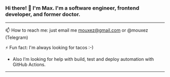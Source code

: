 ### Hi there! 👋 I'm Max. I'm a software engineer, frontend developer, and former doctor.

---

📫 How to reach me: just email me mouxez@gmail.com or @mouxez (Telegram)

⚡ Fun fact: I'm always looking for tacos :-)

* Also I’m looking for help with build, test and deploy automation with GitHub Actions.

---

<!--
**mouxez/mouxez** is a ✨ _special_ ✨ repository because its `README.md` (this file) appears on your GitHub profile.

Here are some ideas to get you started:

- 🔭 I’m currently working on ...
- 🌱 I’m currently learning ...
- 👯 I’m looking to collaborate on ...
- 🤔 I’m looking for help with ...
- 💬 Ask me about ...
- 📫 How to reach me: ...
- 😄 Pronouns: ...
- ⚡ Fun fact: ...
-->
